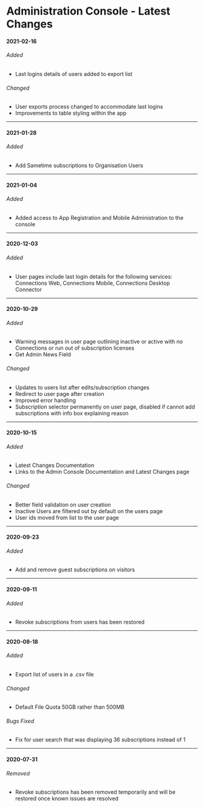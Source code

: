 # Administration Console - Latest Changes

#### 2021-02-16

###### Added

- Last logins details of users added to export list

###### Changed

- User exports process changed to accommodate last logins
- Improvements to table styling within the app

---

#### 2021-01-28

###### Added

- Add Sametime subscriptions to Organisation Users

---

#### 2021-01-04

###### Added

- Added access to App Registration and Mobile Administration to the console

---

#### 2020-12-03

###### Added

- User pages include last login details for the following services: Connections Web, Connections Mobile, Connections Desktop Connector

---

#### 2020-10-29

###### Added

- Warning messages in user page outlining inactive or active with no Connections or run out of subscription licenses
- Get Admin News Field

###### Changed

- Updates to users list after edits/subscription changes
- Redirect to user page after creation
- Improved error handling
- Subscription selector permanently on user page, disabled if cannot add subscriptions with info box explaining reason

---

#### 2020-10-15

###### Added

- Latest Changes Documentation
- Links to the Admin Console Documentation and Latest Changes page

###### Changed

- Better field validation on user creation
- Inactive Users are filtered out by default on the users page
- User ids moved from list to the user page

---

#### 2020-09-23

###### Added

- Add and remove guest subscriptions on visitors

---

#### 2020-09-11

###### Added

- Revoke subscriptions from users has been restored

---

#### 2020-08-18

###### Added

- Export list of users in a .csv file

###### Changed

- Default File Quota 50GB rather than 500MB

###### Bugs Fixed

- Fix for user search that was displaying 36 subscriptions instead of 1

---

#### 2020-07-31

###### Removed

- Revoke subscriptions has been removed temporarily and will be restored once known issues are resolved
